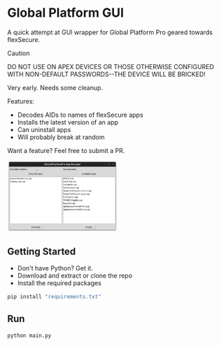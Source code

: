 # Global Platform GUI
A quick attempt at GUI wrapper for Global Platform Pro geared towards flexSecure.

> [!CAUTION]
> DO NOT USE ON APEX DEVICES OR THOSE OTHERWISE CONFIGURED WITH NON-DEFAULT PASSWORDS--THE DEVICE WILL BE BRICKED!

Very early. Needs some cleanup.

Features:
- Decodes AIDs to names of flexSecure apps
- Installs the latest version of an app
- Can uninstall apps
- Will probably break at random

Want a feature? Feel free to submit a PR.

<img src="screenshot.png" width="50%"/>

## Getting Started

- Don't have Python? Get it.
- Download and extract or clone the repo
- Install the required packages

```bash
pip install "requirements.txt" 
```

## Run

```bash
python main.py
```